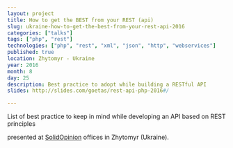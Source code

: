 ```yaml
---
layout: project
title: How to get the BEST from your REST (api) 
slug: ukraine-how-to-get-the-best-from-your-rest-api-2016
categories: ["talks"]
tags: ["php", "rest"]
technologies: ["php", "rest", "xml", "json", "http", "webservices"]
published: true
location: Zhytomyr - Ukraine
year: 2016
month: 8
day: 25
description: Best practice to adopt while building a RESTful API
slides: http://slides.com/goetas/rest-api-php-2016#/

---
```


List of best practice to keep in mind while developing an API based on REST principles

presented at [SolidOpinion](http://solidopinion.com/) offices in Zhytomyr (Ukraine).
